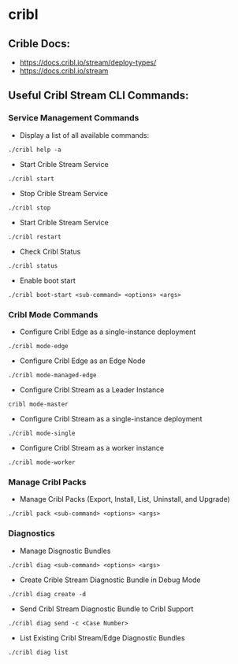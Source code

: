 # cribl
## Crible Docs:
- https://docs.cribl.io/stream/deploy-types/
- https://docs.cribl.io/stream

## Useful Cribl Stream CLI Commands:
### Service Management Commands
- Display a list of all available commands:
```
./cribl help -a
```
- Start Crible Stream Service
```
./cribl start
```
- Stop Crible Stream Service
```
./cribl stop
```
- Start Crible Stream Service
```
./cribl restart
```
- Check Cribl Status
```
./cribl status
```
- Enable boot start
```
./cribl boot-start <sub-command> <options> <args>
```
### Cribl Mode Commands
- Configure Cribl Edge as a single-instance deployment
```
./cribl mode-edge
```
- Configure Cribl Edge as an Edge Node
```
./cribl mode-managed-edge
```
- Configure Cribl Stream as a Leader Instance
```
cribl mode-master
```
- Configure Cribl Stream as a single-instance deployment
```
./cribl mode-single
```
- Configure Cribl Stream as a worker instance
```
./cribl mode-worker
```
### Manage Cribl Packs
- Manage Cribl Packs (Export, Install, List, Uninstall, and Upgrade)
```
./cribl pack <sub-command> <options> <args>
```
### Diagnostics
- Manage Disgnostic Bundles
```
./cribl diag <sub-command> <options> <args>
```
- Create Crible Stream Diagnostic Bundle in Debug Mode
```
./cribl diag create -d
```
- Send Cribl Stream Diagnostic Bundle to Cribl Support
```
./cribl diag send -c <Case Number>
```
- List Existing Cribl Stream/Edge Diagnostic Bundles
```
./cribl diag list
```
